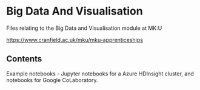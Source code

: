 # Big Data And Visualisation
Files relating to the Big Data and Visualisation module at MK:U

https://www.cranfield.ac.uk/mku/mku-apprenticeships

## Contents
Example notebooks - Jupyter notebooks for a Azure HDInsight cluster, and notebooks for Google CoLaboratory.

